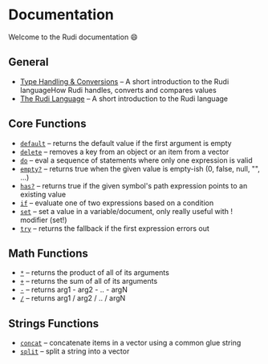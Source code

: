 # Documentation

Welcome to the Rudi documentation :smile:

<!-- BEGIN_TOC -->
## General

* [Type Handling & Conversions](coalescing.md) – A short introduction to the Rudi languageHow Rudi handles, converts and compares values
* [The Rudi Language](language.md) – A short introduction to the Rudi language

## Core Functions

* [`default`](functions/core-default.md) – returns the default value if the first argument is empty
* [`delete`](functions/core-delete.md) – removes a key from an object or an item from a vector
* [`do`](functions/core-do.md) – eval a sequence of statements where only one expression is valid
* [`empty?`](functions/core-empty.md) – returns true when the given value is empty-ish (0, false, null, "", ...)
* [`has?`](functions/core-has.md) – returns true if the given symbol's path expression points to an existing value
* [`if`](functions/core-if.md) – evaluate one of two expressions based on a condition
* [`set`](functions/core-set.md) – set a value in a variable/document, only really useful with ! modifier (set!)
* [`try`](functions/core-try.md) – returns the fallback if the first expression errors out

## Math Functions

* [`*`](functions/math-mult.md) – returns the product of all of its arguments
* [`+`](functions/math-sum.md) – returns the sum of all of its arguments
* [`-`](functions/math-sub.md) – returns arg1 - arg2 - .. - argN
* [`/`](functions/math-div.md) – returns arg1 / arg2 / .. / argN

## Strings Functions

* [`concat`](functions/strings-concat.md) – concatenate items in a vector using a common glue string
* [`split`](functions/strings-split.md) – split a string into a vector
<!-- END_TOC -->
